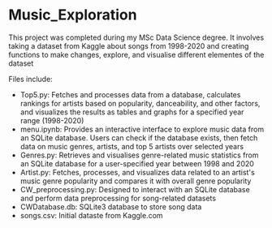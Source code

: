 # Music_Exploration
This project was completed during my MSc Data Science degree. It involves taking a dataset from Kaggle about songs from 1998-2020 and creating functions to make changes, explore, and visualise different elementes of the dataset

Files include:
* Top5.py: Fetches and processes data from a database, calculates rankings 
for artists based on popularity, danceability, and other factors, and visualizes 
the results as tables and graphs for a specified year range (1998-2020)
* menu.ipynb: Provides an interactive interface to explore music data from an SQLite database. Users can check if the database exists, then fetch data on music genres, artists, and top 5 artists over selected years
* Genres.py: Retrieves and visualises genre-related music statistics from an SQLite database 
for a user-specified year between 1998 and 2020
* Artist.py: Fetches, processes, and visualizes data related to an artist's music genre popularity
and compares it with overall genre popularity
* CW_preprocessing.py: Designed to interact with an SQLite database and perform data preprocessing 
for song-related datasets
* CWDatabase.db: SQLite3 database to store song data
* songs.csv: Initial dataste from Kaggle.com

